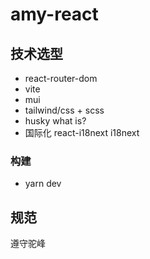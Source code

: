# amy-react

## 技术选型

- react-router-dom
- vite
- mui
- tailwind/css + scss
- husky what is?
- 国际化 react-i18next i18next

### 构建

- yarn dev

## 规范

遵守驼峰
